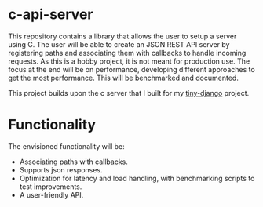 # c-api-server

This repository contains a library that allows the user to setup a server using C. The user will be able to create an JSON REST API server 
by registering paths and associating them with callbacks to handle incoming requests.
As this is a hobby project, it is not meant for production use. The focus at the end will be on performance, 
developing different approaches to get the most performance. This will be benchmarked and documented.

This project builds upon the c server that I built for my [tiny-django](https://github.com/SvenHepkema/tiny-django) project.

# Functionality

The envisioned functionality will be:

- Associating paths with callbacks.
- Supports json responses.
- Optimization for latency and load handling, with benchmarking scripts to test improvements.
- A user-friendly API.
